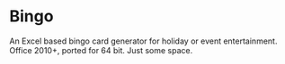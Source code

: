 # Bingo
An Excel based bingo card generator for holiday or event entertainment. Office 2010+, ported for 64 bit. 
Just some space.
